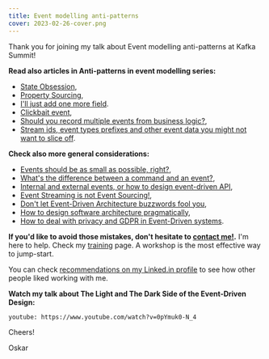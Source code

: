 ```yaml
---
title: Event modelling anti-patterns
cover: 2023-02-26-cover.png
---
```


Thank you for joining my talk about Event modelling anti-patterns at Kafka Summit!

**Read also articles in Anti-patterns in event modelling series:**
- [State Obsession](/pl/state-obsession/),
- [Property Sourcing](/pl/property-sourcing/),
- [I'll just add one more field](/pl/i_will_just_add_one_more_field/).
- [Clickbait event](/pl/clickbait_event/),
- [Should you record multiple events from business logic?](/pl/one_or_more_event_that_is_the_question/),
- [Stream ids, event types prefixes and other event data you might not want to slice off](/pl/on_putting_stream_id_in_event_data/).

**Check also more general considerations:**
- [Events should be as small as possible, right?](/pl/events_should_be_as_small_as_possible/),
- [What's the difference between a command and an event?](/pl/whats_the_difference_between_event_and_command/),
- [Internal and external events, or how to design event-driven API](/pl/internal_external_events/),
- [Event Streaming is not Event Sourcing!](/pl/event_streaming_is_not_event_sourcing/),
- [Don't let Event-Driven Architecture buzzwords fool you](/pl/dont_let_event_driven_architecture_buzzwords_fool_you/),
- [How to design software architecture pragmatically](/pl/how_to_design_software_architecture_pragmatically/),
- [How to deal with privacy and GDPR in Event-Driven systems](/pl/gdpr_in_event_driven_architecture/).

**If you'd like to avoid those mistakes, don't hesitate to [contact me!](mailto:oskar@event-driven.io).** I'm here to help. Check my [training](/pl/training/) page. A workshop is the most effective way to jump-start. 

You can check [recommendations on my Linked.in profile](https://www.linkedin.com/in/oskardudycz/) to see how other people liked working with me.

**Watch my talk about The Light and The Dark Side of the Event-Driven Design:**

`youtube: https://www.youtube.com/watch?v=0pYmuk0-N_4`

Cheers!

Oskar
